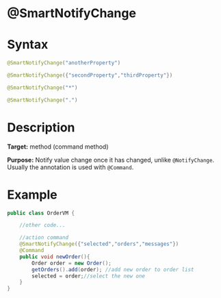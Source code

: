 # @SmartNotifyChange

Syntax
======
``` java
@SmartNotifyChange("anotherProperty")

@SmartNotifyChange({"secondProperty","thirdProperty"})

@SmartNotifyChange("*")

@SmartNotifyChange(".")
```

Description
===========
**Target:** method (command method)

**Purpose:** Notify value change once it has changed, unlike `@NotifyChange`.
Usually the annotation is used with `@Command`.

Example
=======
``` java
public class OrderVM {

    //other code...

    //action command
    @SmartNotifyChange({"selected","orders","messages"})
    @Command
    public void newOrder(){
        Order order = new Order();
        getOrders().add(order); //add new order to order list
        selected = order;//select the new one
    }
}
```
